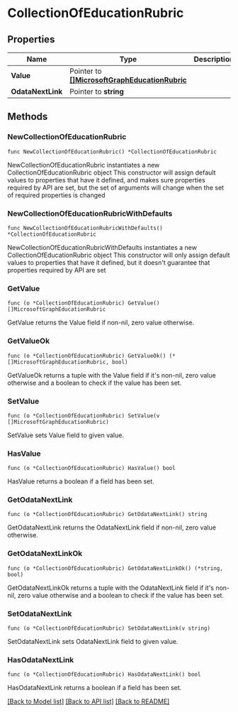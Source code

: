 # CollectionOfEducationRubric

## Properties

Name | Type | Description | Notes
------------ | ------------- | ------------- | -------------
**Value** | Pointer to [**[]MicrosoftGraphEducationRubric**](MicrosoftGraphEducationRubric.md) |  | [optional] 
**OdataNextLink** | Pointer to **string** |  | [optional] 

## Methods

### NewCollectionOfEducationRubric

`func NewCollectionOfEducationRubric() *CollectionOfEducationRubric`

NewCollectionOfEducationRubric instantiates a new CollectionOfEducationRubric object
This constructor will assign default values to properties that have it defined,
and makes sure properties required by API are set, but the set of arguments
will change when the set of required properties is changed

### NewCollectionOfEducationRubricWithDefaults

`func NewCollectionOfEducationRubricWithDefaults() *CollectionOfEducationRubric`

NewCollectionOfEducationRubricWithDefaults instantiates a new CollectionOfEducationRubric object
This constructor will only assign default values to properties that have it defined,
but it doesn't guarantee that properties required by API are set

### GetValue

`func (o *CollectionOfEducationRubric) GetValue() []MicrosoftGraphEducationRubric`

GetValue returns the Value field if non-nil, zero value otherwise.

### GetValueOk

`func (o *CollectionOfEducationRubric) GetValueOk() (*[]MicrosoftGraphEducationRubric, bool)`

GetValueOk returns a tuple with the Value field if it's non-nil, zero value otherwise
and a boolean to check if the value has been set.

### SetValue

`func (o *CollectionOfEducationRubric) SetValue(v []MicrosoftGraphEducationRubric)`

SetValue sets Value field to given value.

### HasValue

`func (o *CollectionOfEducationRubric) HasValue() bool`

HasValue returns a boolean if a field has been set.

### GetOdataNextLink

`func (o *CollectionOfEducationRubric) GetOdataNextLink() string`

GetOdataNextLink returns the OdataNextLink field if non-nil, zero value otherwise.

### GetOdataNextLinkOk

`func (o *CollectionOfEducationRubric) GetOdataNextLinkOk() (*string, bool)`

GetOdataNextLinkOk returns a tuple with the OdataNextLink field if it's non-nil, zero value otherwise
and a boolean to check if the value has been set.

### SetOdataNextLink

`func (o *CollectionOfEducationRubric) SetOdataNextLink(v string)`

SetOdataNextLink sets OdataNextLink field to given value.

### HasOdataNextLink

`func (o *CollectionOfEducationRubric) HasOdataNextLink() bool`

HasOdataNextLink returns a boolean if a field has been set.


[[Back to Model list]](../README.md#documentation-for-models) [[Back to API list]](../README.md#documentation-for-api-endpoints) [[Back to README]](../README.md)


